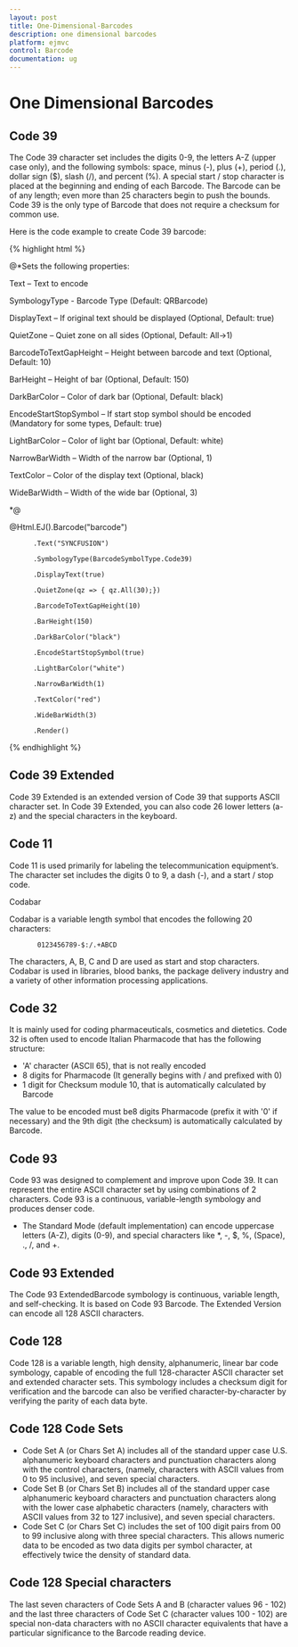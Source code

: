 ```yaml
---
layout: post
title: One-Dimensional-Barcodes
description: one dimensional barcodes
platform: ejmvc
control: Barcode
documentation: ug
---
```


# One Dimensional Barcodes

## Code 39

The Code 39 character set includes the digits 0-9, the letters A-Z (upper case only), and the following symbols: space, minus (-), plus (+), period (.), dollar sign ($), slash (/), and percent (%). A special start / stop character is placed at the beginning and ending of each Barcode. The Barcode can be of any length; even more than 25 characters begin to push the bounds. Code 39 is the only type of Barcode that does not require a checksum for common use.

Here is the code example to create Code 39 barcode:

{% highlight html %}

<div>

<div>

@*Sets the following properties:

Text – Text to encode

SymbologyType - Barcode Type (Default: QRBarcode)

DisplayText – If original text should be displayed (Optional, Default: true)

QuietZone – Quiet zone on all sides (Optional, Default: All->1)

BarcodeToTextGapHeight – Height between barcode and text (Optional, Default: 10)

BarHeight – Height of bar (Optional, Default: 150)

DarkBarColor – Color of dark bar (Optional, Default: black)

EncodeStartStopSymbol – If start stop symbol should be encoded (Mandatory for some types, Default: true)

LightBarColor – Color of light bar (Optional, Default: white)

NarrowBarWidth – Width of the narrow bar (Optional, 1)

TextColor – Color of the display text (Optional, black)

WideBarWidth – Width of the wide bar (Optional, 3)

*@



@Html.EJ().Barcode("barcode")

          .Text("SYNCFUSION")

          .SymbologyType(BarcodeSymbolType.Code39)

          .DisplayText(true)

          .QuietZone(qz => { qz.All(30);})

          .BarcodeToTextGapHeight(10)

          .BarHeight(150)

          .DarkBarColor("black")

          .EncodeStartStopSymbol(true)

          .LightBarColor("white")

          .NarrowBarWidth(1)

          .TextColor("red")

          .WideBarWidth(3)

          .Render()

</div>

</div>



{% endhighlight %}

## Code 39 Extended

Code 39 Extended is an extended version of Code 39 that supports ASCII character set. In Code 39 Extended, you can also code 26 lower letters (a-z) and the special characters in the keyboard.

## Code 11

Code 11 is used primarily for labeling the telecommunication equipment’s. The character set includes the digits 0 to 9, a dash (-), and a start / stop code.

Codabar

Codabar is a variable length symbol that encodes the following 20 characters:

           0123456789-$:/.+ABCD

The characters, A, B, C and D are used as start and stop characters. Codabar is used in libraries, blood banks, the package delivery industry and a variety of other information processing applications.

## Code 32

It is mainly used for coding pharmaceuticals, cosmetics and dietetics. Code 32 is often used to encode Italian Pharmacode that has the following structure:

* 'A' character (ASCII 65), that is not really encoded
* 8 digits for Pharmacode (It generally begins with / and prefixed with 0)
* 1 digit for Checksum module 10, that is automatically calculated by Barcode

The value to be encoded must be8 digits Pharmacode (prefix it with '0' if necessary) and the 9th digit (the checksum) is automatically calculated by Barcode.

## Code 93

Code 93 was designed to complement and improve upon Code 39. It can represent the entire ASCII character set by using combinations of 2 characters. Code 93 is a continuous, variable-length symbology and produces denser code.

* The Standard Mode (default implementation) can encode uppercase letters (A-Z), digits (0-9), and special characters like *, -, $, %, (Space), ., /, and +.

## Code 93 Extended

The Code 93 ExtendedBarcode symbology is continuous, variable length, and self-checking. It is based on Code 93 Barcode. The Extended Version can encode all 128 ASCII characters.

## Code 128

Code 128 is a variable length, high density, alphanumeric, linear bar code symbology, capable of encoding the full 128-character ASCII character set and extended character sets. This symbology includes a checksum digit for verification and the barcode can also be verified character-by-character by verifying the parity of each data byte.

## Code 128 Code Sets

* Code Set A (or Chars Set A) includes all of the standard upper case U.S. alphanumeric keyboard characters and punctuation characters along with the control characters, (namely, characters with ASCII values from 0 to 95 inclusive), and seven special characters.
* Code Set B (or Chars Set B) includes all of the standard upper case alphanumeric keyboard characters and punctuation characters along with the lower case alphabetic characters (namely, characters with ASCII values from 32 to 127 inclusive), and seven special characters.
* Code Set C (or Chars Set C) includes the set of 100 digit pairs from 00 to 99 inclusive along with three special characters. This allows numeric data to be encoded as two data digits per symbol character, at effectively twice the density of standard data.

## Code 128 Special characters

The last seven characters of Code Sets A and B (character values 96 - 102) and the last three characters of Code Set C (character values 100 - 102) are special non-data characters with no ASCII character equivalents that have a particular significance to the Barcode reading device.

